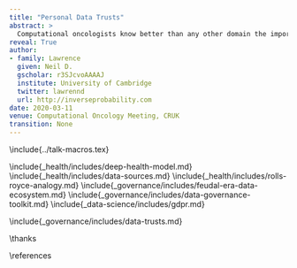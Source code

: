 ```yaml
---
title: "Personal Data Trusts"
abstract: >
  Computational oncologists know better than any other domain the importance of data sharing in progress in understanding complex decisions. Underlying the revolution in "artificial intelligence" is really a revolution in data. But when data is persona or has legal protections placed upon there are challenges to data sharing. In this talk we introduce the ideas behind data sharing and the model of data trusts, an approach to data sharing that relies on trust law to form its governance structure.
reveal: True
author:
- family: Lawrence
  given: Neil D.
  gscholar: r3SJcvoAAAAJ
  institute: University of Cambridge
  twitter: lawrennd
  url: http://inverseprobability.com
date: 2020-03-11
venue: Computational Oncology Meeting, CRUK
transition: None
---
```


\include{../talk-macros.tex}


\include{_health/includes/deep-health-model.md}
\include{_health/includes/data-sources.md}
\include{_health/includes/rolls-royce-analogy.md}
\include{_governance/includes/feudal-era-data-ecosystem.md}
\include{_governance/includes/data-governance-toolkit.md}
\include{_data-science/includes/gdpr.md}

<!--include{_ai/includes/government-reports.md}-->
\include{_governance/includes/data-trusts.md}

\thanks

\references
